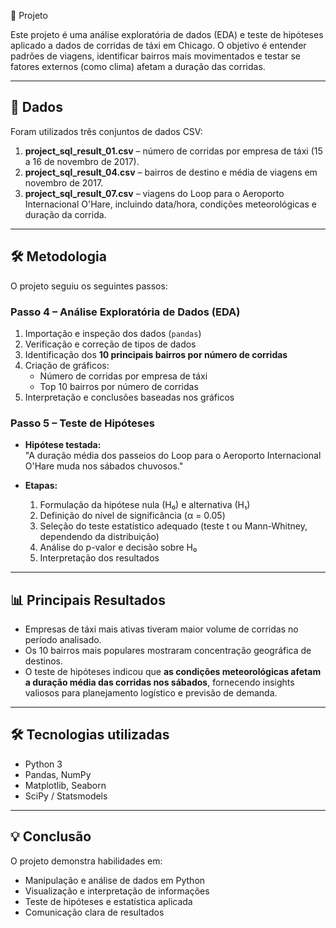 📌 Projeto

Este projeto é uma análise exploratória de dados (EDA) e teste de hipóteses aplicado a dados de corridas de táxi em Chicago. O objetivo é entender padrões de viagens, identificar bairros mais movimentados e testar se fatores externos (como clima) afetam a duração das corridas.

---

## 📂 Dados

Foram utilizados três conjuntos de dados CSV:

1. **project_sql_result_01.csv** – número de corridas por empresa de táxi (15 a 16 de novembro de 2017).  
2. **project_sql_result_04.csv** – bairros de destino e média de viagens em novembro de 2017.  
3. **project_sql_result_07.csv** – viagens do Loop para o Aeroporto Internacional O'Hare, incluindo data/hora, condições meteorológicas e duração da corrida.

---

## 🛠 Metodologia

O projeto seguiu os seguintes passos:

### Passo 4 – Análise Exploratória de Dados (EDA)

1. Importação e inspeção dos dados (`pandas`)  
2. Verificação e correção de tipos de dados  
3. Identificação dos **10 principais bairros por número de corridas**  
4. Criação de gráficos:
   - Número de corridas por empresa de táxi
   - Top 10 bairros por número de corridas  
5. Interpretação e conclusões baseadas nos gráficos  

### Passo 5 – Teste de Hipóteses

- **Hipótese testada:**  
  "A duração média dos passeios do Loop para o Aeroporto Internacional O'Hare muda nos sábados chuvosos."
  
- **Etapas:**
  1. Formulação da hipótese nula (H₀) e alternativa (H₁)  
  2. Definição do nível de significância (α = 0.05)  
  3. Seleção do teste estatístico adequado (teste t ou Mann-Whitney, dependendo da distribuição)  
  4. Análise do p-valor e decisão sobre H₀  
  5. Interpretação dos resultados  

---

## 📊 Principais Resultados

- Empresas de táxi mais ativas tiveram maior volume de corridas no período analisado.  
- Os 10 bairros mais populares mostraram concentração geográfica de destinos.  
- O teste de hipóteses indicou que **as condições meteorológicas afetam a duração média das corridas nos sábados**, fornecendo insights valiosos para planejamento logístico e previsão de demanda.

---

## 🛠 Tecnologias utilizadas

- Python 3  
- Pandas, NumPy  
- Matplotlib, Seaborn  
- SciPy / Statsmodels  

---

## 💡 Conclusão

O projeto demonstra habilidades em:

- Manipulação e análise de dados em Python  
- Visualização e interpretação de informações  
- Teste de hipóteses e estatística aplicada  
- Comunicação clara de resultados  


